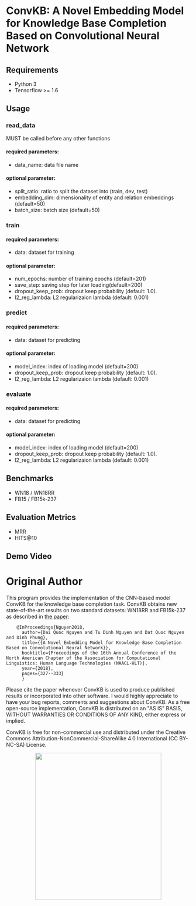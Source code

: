 # ConvKB: A Novel Embedding Model for Knowledge Base Completion Based on Convolutional Neural Network

## Requirements
- Python 3
- Tensorflow >= 1.6

## Usage

### read_data
MUST be called before any other functions

#### required parameters:
* data_name: data file name

#### optional parameter:
* split_ratio: ratio to split the dataset into (train, dev, test)
* embedding_dim: dimensionality of entity and relation embeddings (default=50)
* batch_size: batch size (default=50)


### train

#### required parameters:
* data: dataset for training 

#### optional parameter:
* num_epochs: number of training epochs (default=201)
* save_step: saving step for later loading(default=200)
* dropout_keep_prob: dropout keep probability (default: 1.0).
* l2_reg_lambda: L2 regularizaion lambda (default: 0.001)


### predict

#### required parameters:
* data: dataset for predicting

#### optional parameter:
* model_index: index of loading model (default=200)
* dropout_keep_prob: dropout keep probability (default: 1.0).
* l2_reg_lambda: L2 regularizaion lambda (default: 0.001)


### evaluate

#### required parameters:
* data: dataset for predicting

#### optional parameter:
* model_index: index of loading model (default=200)
* dropout_keep_prob: dropout keep probability (default: 1.0).
* l2_reg_lambda: L2 regularizaion lambda (default: 0.001)

## Benchmarks
* WN18 / WN18RR
* FB15 / FB15k-237

## Evaluation Metrics
* MRR
* HITS@10

## Demo Video

# Original Author 
This program provides the implementation of the CNN-based model ConvKB for the knowledge base completion task. ConvKB obtains new state-of-the-art results on two standard datasets: WN18RR and FB15k-237 as described in [the paper](http://www.aclweb.org/anthology/N18-2053):

        @InProceedings{Nguyen2018,
          author={Dai Quoc Nguyen and Tu Dinh Nguyen and Dat Quoc Nguyen and Dinh Phung},
          title={{A Novel Embedding Model for Knowledge Base Completion Based on Convolutional Neural Network}},
          booktitle={Proceedings of the 16th Annual Conference of the North American Chapter of the Association for Computational Linguistics: Human Language Technologies (NAACL-HLT)},
          year={2018},
          pages={327--333}
          }
  
Please cite the paper whenever ConvKB is used to produce published results or incorporated into other software. I would highly appreciate to have your bug reports, comments and suggestions about ConvKB. As a free open-source implementation, ConvKB is distributed on an "AS IS" BASIS, WITHOUT WARRANTIES OR CONDITIONS OF ANY KIND, either express or implied. 

ConvKB is free for non-commercial use and distributed under the Creative Commons Attribution-NonCommercial-ShareAlike 4.0 International (CC BY-NC-SA) License. 

<p align="center"> 
<img src="https://github.com/daiquocnguyen/ConvKB/blob/master/model.png" width="344" height="400">
</p>
